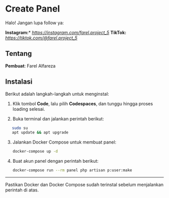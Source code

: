 # Create Panel

Halo! Jangan lupa follow ya:

**Instagram:***
*https://instagram.com/farel.project_5*
**TikTok:**
*https://tiktok.com/@farel.project_5*

## Tentang

**Pembuat**: Farel Alfareza

## Instalasi

Berikut adalah langkah-langkah untuk menginstal:

1. Klik tombol **Code**, lalu pilih **Codespaces**, dan tunggu hingga proses loading selesai.

2. Buka terminal dan jalankan perintah berikut:

```bash
   sudo su
   apt update && apt upgrade
````

3. Jalankan Docker Compose untuk membuat panel:

   ```bash
   docker-compose up -d
   ```

4. Buat akun panel dengan perintah berikut:

   ```bash
   docker-compose run --rm panel php artisan p:user:make
   ```

---

Pastikan Docker dan Docker Compose sudah terinstal sebelum menjalankan perintah di atas.
